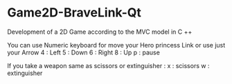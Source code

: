 # Game2D-BraveLink-Qt
Development of a 2D Game according to the MVC model in C ++

You can use Numeric keyboard for move your Hero princess Link  or use just your Arrow
4 : Left 
5 : Down 
6 : Right
8 : Up 
p : pause

If you take a weapon same as  scissors or extinguisher :
x : scissors
w : extinguisher
